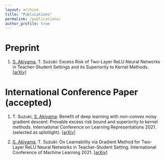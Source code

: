 ```yaml
---
layout: archive
title: "Publications"
permalink: /publications/
author_profile: true
---
```


**Preprint**
======
1. <ins>S. Akiyama</ins>, T. Suzuki: Excess Risk of Two-Layer ReLU Neural Networks in Teacher-Student Settings and its Superiority to Kernel Methods. [[arXiv]](https://arxiv.org/abs/2205.14818)

International Conference Paper (accepted)
======
1. T. Suzuki, <ins>S. Akiyama</ins>: Benefit of deep learning with non-convex noisy gradient descent: Provable excess risk bound and superiority to kernel methods. International Conference on Learning Representations 2021. (selected as splotlight). [[arXiv]](https://arxiv.org/abs/2012.03224)

2. <ins>S. Akiyama</ins>, T. Suzuki: On Learnability via Gradient Method for Two-Layer ReLU Neural Networks in Teacher-Student Setting. International Conference of Machine Learning 2021. [[arXiv]](https://arxiv.org/abs/2106.06251)
